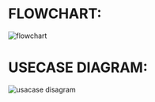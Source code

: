 # FLOWCHART:

![flowchart](https://user-images.githubusercontent.com/101566024/161377326-4570abb8-aec6-4193-b4ff-cee369b0a3f1.jpeg)



# USECASE DIAGRAM:

![usacase disagram](https://user-images.githubusercontent.com/101566024/161377375-a56ac2f4-db9e-4054-892b-fd763237963e.jpeg)
